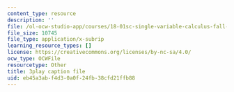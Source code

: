 ```yaml
---
content_type: resource
description: ''
file: /ol-ocw-studio-app/courses/18-01sc-single-variable-calculus-fall-2010/eb45a3abf4d30a0f24fb38cfd21ffb88_19x213y_uk4.srt
file_size: 10745
file_type: application/x-subrip
learning_resource_types: []
license: https://creativecommons.org/licenses/by-nc-sa/4.0/
ocw_type: OCWFile
resourcetype: Other
title: 3play caption file
uid: eb45a3ab-f4d3-0a0f-24fb-38cfd21ffb88
---
```

